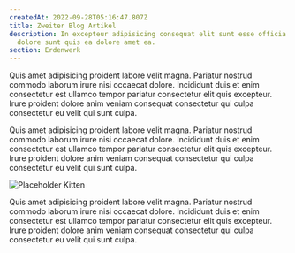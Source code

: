 ```yaml
---
createdAt: 2022-09-28T05:16:47.807Z
title: Zweiter Blog Artikel
description: In excepteur adipisicing consequat elit sunt esse officia sint
  dolore sunt quis ea dolore amet ea.
section: Erdenwerk
---
```

Quis amet adipisicing proident labore velit magna. Pariatur nostrud commodo laborum irure nisi occaecat dolore. Incididunt duis et enim consectetur est ullamco tempor pariatur consectetur elit quis excepteur. Irure proident dolore anim veniam consequat consectetur qui culpa consectetur eu velit qui sunt culpa.

Quis amet adipisicing proident labore velit magna. Pariatur nostrud commodo laborum irure nisi occaecat dolore. Incididunt duis et enim consectetur est ullamco tempor pariatur consectetur elit quis excepteur. Irure proident dolore anim veniam consequat consectetur qui culpa consectetur eu velit qui sunt culpa.



![Placeholder Kitten](https://placekitten.com/800/400)



Quis amet adipisicing proident labore velit magna. Pariatur nostrud commodo laborum irure nisi occaecat dolore. Incididunt duis et enim consectetur est ullamco tempor pariatur consectetur elit quis excepteur. Irure proident dolore anim veniam consequat consectetur qui culpa consectetur eu velit qui sunt culpa.
